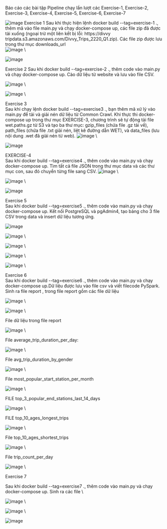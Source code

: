 Báo cáo các bài tập 
Pipeline chạy lần lượt các Exercise-1, Exercise-2, Exercise-3, Exercise-4, Exercise-5, Exercise-6, Exercise-7 

![image](https://github.com/user-attachments/assets/de68dfb2-3816-4e10-a3ff-79937866a757)
Exercise 1
Sau khi thực hiện lệnh docker build --tag=exercise-1 ., thêm mã vào file main.py và chạy docker-compose up, các file zip đã được tải xuống (ngoại trừ một liên kết bị lỗi: https://divvy tripdata.s3.amazonaws.com/Divvy_Trips_2220_Q1.zip). Các file zip được lưu trong thư mục downloads_url \
![image](https://github.com/user-attachments/assets/5145c658-a418-4f9d-8f42-6ff6cd2de2f2) \

![image](https://github.com/user-attachments/assets/71779eac-82ea-4010-93a2-346b3c6c8f7d)

Exercise 2
Sau khi docker build --tag=exercise-2 ., thêm code vào main.py và chạy docker-compose up. Cào dữ liệu từ website và lưu vào file CSV.

![image](https://github.com/user-attachments/assets/f0c0b6bc-d25d-4e6c-9824-99b5f3fd891d) \

![image](https://github.com/user-attachments/assets/7bd37867-9168-435f-8bcd-2402e6b4bae1) \

Exercise 3 \
Sau khi chạy lệnh docker build --tag=exercise3 ., bạn thêm mã xử lý vào main.py để tải và giải nén dữ liệu từ Common Crawl. Khi thực thi docker-compose up trong thư mục EXERCISE-3, chương trình sẽ tự động tải file wet.paths.gz từ S3 và tạo ba thư mục: gzip_files (chứa file .gz tải về), path_files (chứa file .txt giải nén, liệt kê đường dẫn WET), và data_files (lưu nội dung .wet đã giải nén từ web).
![image](https://github.com/user-attachments/assets/6f89ae19-518e-40fb-a903-8d637c779a94) \

![image](https://github.com/user-attachments/assets/a8ef5d9b-4d0b-478a-a590-74fbc79141a8)

EXERCISE-4 \
Sau khi docker build --tag=exercise4 ., thêm code vào main.py và chạy docker-compose up. Tìm tất cả file JSON trong thư mục data và các thư mục con, sau đó chuyển từng file sang CSV.
![image](https://github.com/user-attachments/assets/f70688ee-a0d3-42f4-b5db-f1723e060a4a) \

![image](https://github.com/user-attachments/assets/62bded2a-dff1-44d8-9719-fbbea108605c) \

![image](https://github.com/user-attachments/assets/80328444-5bf9-4c59-a06e-65ed56b96e0f)

Exercise 5 \
Sau khi docker build --tag=exercise5 ., thêm code vào main.py và chạy docker-compose up. Kết nối PostgreSQL và pgAdmin4, tạo bảng cho 3 file CSV trong data và insert dữ liệu tương ứng.

![image](https://github.com/user-attachments/assets/28c0fe27-184e-46d1-93ef-cfb6e398b647)

![image](https://github.com/user-attachments/assets/66491231-4e28-4e9c-8e58-1abd00dd736c) \

![image](https://github.com/user-attachments/assets/c7a95e9b-fc53-4263-9a4a-ebc136938f3f) \

![image](https://github.com/user-attachments/assets/4c0d95ce-9b28-4f54-9d9b-e4258628b84d) \

![image](https://github.com/user-attachments/assets/82dad750-b050-4193-910d-0f2692d40906) \

Exercise 6 \
Sau khi docker build --tag=exercise6 ., thêm code  vào main.py và chạy docker-compose up.Dữ liệu được lưu vào file csv và viết filecode PySpark. Sinh ra file report , trong file report gồm các file dữ liệu

 ![image](https://github.com/user-attachments/assets/3d5276f3-f857-4fe8-99de-228e4ac998d8) \
 
 ![image](https://github.com/user-attachments/assets/5a82018e-880b-4da2-9242-1ef7cc0e1d56) \
 
 File dữ liệu trong file report 
 
 ![image](https://github.com/user-attachments/assets/b28faf48-f531-45b4-8c68-fe5ab454cba8) \
 
 File average_trip_duration_per_day: 
 
![image](https://github.com/user-attachments/assets/f7db606e-9cf3-4e74-9cb0-3e76f9b24eeb) \

File avg_trip_duration_by_gender 

![image](https://github.com/user-attachments/assets/deb31830-f7c3-4147-8e19-a13529e1af42) \

File most_popular_start_station_per_month 

![image](https://github.com/user-attachments/assets/9cfad453-7f5c-4738-bad7-9b684138500b) \

FILE  top_3_popular_end_stations_last_14_days 

![image](https://github.com/user-attachments/assets/a4fb9367-0d2a-4718-9287-2776e8a394a1) \

FILE top_10_ages_longest_trips  

![image](https://github.com/user-attachments/assets/66246738-2cb2-4864-8ca8-6b91c59ee6d0) \

File top_10_ages_shortest_trips 

![image](https://github.com/user-attachments/assets/a2ff6b96-7711-4bc8-9c1c-95bf926a7bd5) \

File trip_count_per_day 

![image](https://github.com/user-attachments/assets/e49e70a6-ffb9-435f-ad62-9ce5bfb5407d) \

Exercise 7 

Sau khi docker build --tag=exercise7 ., thêm code vào main.py và chạy docker-compose up.
Sinh ra các file \

![image](https://github.com/user-attachments/assets/79be0ed8-2ce6-4882-a100-973f88f5986c) \

![image](https://github.com/user-attachments/assets/160e3379-6bd0-4814-80c1-5aba66cddeb3) \

![image](https://github.com/user-attachments/assets/7c46f234-5002-421e-b63a-cc01d93fa0a6)
















